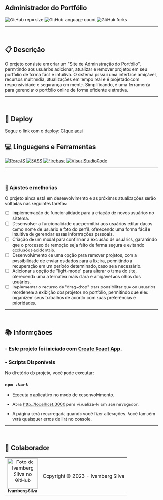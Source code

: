 ## Administrador do Portfólio

![GitHub repo size](https://img.shields.io/github/repo-size/IvambergSilva/angular-weatherForecast?style=for-the-badge)
![GitHub language count](https://img.shields.io/github/languages/count/IvambergSilva/angular-weatherForecast?style=for-the-badge)
![GitHub forks](https://img.shields.io/github/forks/IvambergSilva/angular-weatherForecast?style=for-the-badge)

<!--<img src="" alt="Exemplo de imagem">-->

<hr><br>

## 📋 Descrição
<p>O projeto consiste em criar um "Site de Administração do Portfólio", permitindo aos usuários adicionar, atualizar e remover projetos em seu portfólio de forma fácil e intuitiva. O sistema possui uma interface amigável, recursos multimídia, atualizações em tempo real e é projetado com responsividade e segurança em mente. Simplificando, é uma ferramenta para gerenciar o portfólio online de forma eficiente e atrativa.</p>

<hr><br>

## 🚀 Deploy

<p>Segue o link com o deploy: <a href="https://portolio-admin-berg.netlify.app/" target="_blank">Clique aqui</a></p>

## 💻 Linguagens e Ferramentas

[![ReacJS](https://img.shields.io/badge/React-61DAFB?style=for-the-badge&logo=react&logoColor=black)](https://pt-br.reactjs.org/)
[![SASS](https://img.shields.io/badge/Sass-CC6699?style=for-the-badge&logo=sass&logoColor=white)](https://sass-lang.com/)
[![Firebase](https://img.shields.io/badge/firebase-ffca28?style=for-the-badge&logo=firebase&logoColor=black)](https://firebase.google.com/)
[![VisualStudioCode](https://img.shields.io/badge/Visual_Studio_Code-007ACC?style=for-the-badge&logo=visualstudiocode&logoColor=white)](https://code.visualstudio.com/)

<hr><br>

### 🚧 Ajustes e melhorias 

O projeto ainda está em desenvolvimento e as próximas atualizações serão voltadas nas seguintes tarefas:

- [ ] Implementação de funcionalidade para a criação de novos usuários no sistema.
- [ ] Desenvolver a funcionalidade que permitirá aos usuários editar dados como nome de usuário e foto do perfil, oferecendo uma forma fácil e intuitiva de gerenciar essas informações pessoais.
- [ ] Criação de um modal para confirmar a exclusão de usuários, garantindo que o processo de remoção seja feito de forma segura e evitando exclusões acidentais.
- [ ] Desenvolvimento de uma opção para remover projetos, com a possibilidade de enviar os dados para a lixeira, permitindo a recuperação em um período determinado, caso seja necessário.
- [ ] Adicionar a opção de "light-mode" para alterar o tema do site, oferecendo uma alternativa mais clara e amigável aos olhos dos usuários.
- [ ] Implementar o recurso de "drag-drop" para possibilitar que os usuários reordenem a exibição dos projetos no portfólio, permitindo que eles organizem seus trabalhos de acordo com suas preferências e prioridades.

<hr><br>

## 📚 Informçãoes

### - Este projeto foi iniciado com [Create React App](https://github.com/facebook/create-react-app).

### - Scripts Disponíveis

No diretório do projeto, você pode executar:

### `npm start`

- Executa o aplicativo no modo de desenvolvimento. 

- Abra [http://localhost:3000](http://localhost:3000) para visualizá-lo em seu navegador.

- A página será recarregada quando você fizer alterações. Você também verá quaisquer erros de lint no console.
  
<hr><br>

## 🤝 Colaborador

<table>
  <tr>
    <td align="center">
      <a href="#">
        <img src="https://avatars.githubusercontent.com/u/99219836" width="100px;" alt="Foto do Ivamberg Silva no GitHub"/><br>
        <sub>
          <b>Ivamberg Silva</b>
        </sub>
      </a>
    </td>
    <td>
      Copyright © 2023 - Ivamberg Silva
    </td>
  </tr>
</table>
